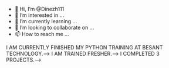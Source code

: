 - 👋 Hi, I’m @Dinezh111
- 👀 I’m interested in ...
- 🌱 I’m currently learning ...
- 💞️ I’m looking to collaborate on ...
- 📫 How to reach me ...

I  AM CURRENTLY FINISHED MY PYTHON TRAINING AT BESANT TECHNOLOGY.-->
I AM TRAINED FRESHER.-->
I COMPLETED 3 PROJECTS.-->

